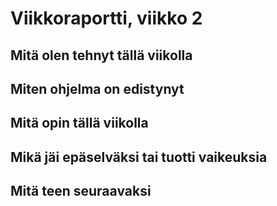 # Viikkoraportti, viikko 2
## Mitä olen tehnyt tällä viikolla


## Miten ohjelma on edistynyt


## Mitä opin tällä viikolla


## Mikä jäi epäselväksi tai tuotti vaikeuksia


## Mitä teen seuraavaksi

